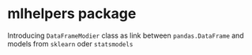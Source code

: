 # mlhelpers package

Introducing ``DataFrameModier`` class as link between ``pandas.DataFrame``
and models from ``sklearn`` oder ``statsmodels``
